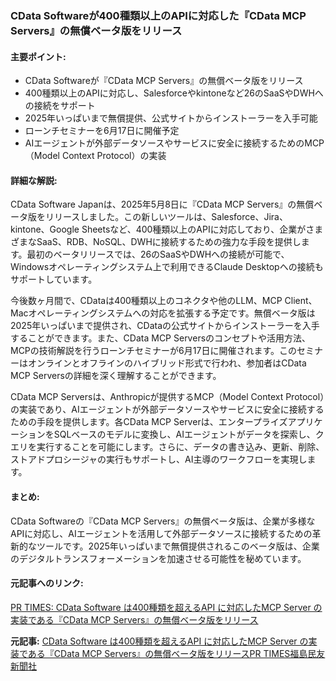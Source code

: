 ### CData Softwareが400種類以上のAPIに対応した『CData MCP Servers』の無償ベータ版をリリース

#### 主要ポイント:
- CData Softwareが『CData MCP Servers』の無償ベータ版をリリース
- 400種類以上のAPIに対応し、Salesforceやkintoneなど26のSaaSやDWHへの接続をサポート
- 2025年いっぱいまで無償提供、公式サイトからインストーラーを入手可能
- ローンチセミナーを6月17日に開催予定
- AIエージェントが外部データソースやサービスに安全に接続するためのMCP（Model Context Protocol）の実装

#### 詳細な解説:
CData Software Japanは、2025年5月8日に『CData MCP Servers』の無償ベータ版をリリースしました。この新しいツールは、Salesforce、Jira、kintone、Google Sheetsなど、400種類以上のAPIに対応しており、企業がさまざまなSaaS、RDB、NoSQL、DWHに接続するための強力な手段を提供します。最初のベータリリースでは、26のSaaSやDWHへの接続が可能で、Windowsオペレーティングシステム上で利用できるClaude Desktopへの接続もサポートしています。

今後数ヶ月間で、CDataは400種類以上のコネクタや他のLLM、MCP Client、Macオペレーティングシステムへの対応を拡張する予定です。無償ベータ版は2025年いっぱいまで提供され、CDataの公式サイトからインストーラーを入手することができます。また、CData MCP Serversのコンセプトや活用方法、MCPの技術解説を行うローンチセミナーが6月17日に開催されます。このセミナーはオンラインとオフラインのハイブリッド形式で行われ、参加者はCData MCP Serversの詳細を深く理解することができます。

CData MCP Serversは、Anthropicが提供するMCP（Model Context Protocol）の実装であり、AIエージェントが外部データソースやサービスに安全に接続するための手段を提供します。各CData MCP Serverは、エンタープライズアプリケーションをSQLベースのモデルに変換し、AIエージェントがデータを探索し、クエリを実行することを可能にします。さらに、データの書き込み、更新、削除、ストアドプロシージャの実行もサポートし、AI主導のワークフローを実現します。

#### まとめ:
CData Softwareの『CData MCP Servers』の無償ベータ版は、企業が多様なAPIに対応し、AIエージェントを活用して外部データソースに接続するための革新的なツールです。2025年いっぱいまで無償提供されるこのベータ版は、企業のデジタルトランスフォーメーションを加速させる可能性を秘めています。

#### 元記事へのリンク:
[PR TIMES: CData Software は400種類を超えるAPI に対応したMCP Server の実装である『CData MCP Servers』の無償ベータ版をリリース](リンク先のURL)

**元記事:** [CData Software は400種類を超えるAPI に対応したMCP Server の実装である『CData MCP Servers』の無償ベータ版をリリースPR TIMES福島民友新聞社](https://www.minyu-net.com/release/prtimes/detail/16463)